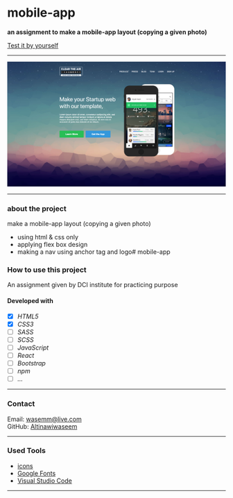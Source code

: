# mobile-app
**an assignment to make a mobile-app layout (copying a given photo)**   


[Test it by yourself](https://altinawiwaseem.github.io/mobile-app/)

---

![the given pic to be copied](./img/task_001_homepage.png)


---
### about the project
make a mobile-app layout (copying a given photo)
- using html & css only
- applying flex box design
- making a nav using anchor tag and logo# mobile-app

### How to use this project
An assignment given by DCI institute for practicing purpose 

#### Developed with
- [x] _HTML5_
- [x] _CSS3_
- [ ] _SASS_
- [ ] _SCSS_
- [ ] _JavaScript_
- [ ] _React_
- [ ] _Bootstrap_
- [ ] _npm_
- [ ] _..._

---
### Contact
Email: <wasemm@live.com><br>
GitHub: [Altinawiwaseem](https://github.com/altinawiwaseem)

---

### Used Tools

- [icons](https://fontawesome.com/)
- [Google Fonts](https://fonts.google.com/)
- [Visual Studio Code](https://code.visualstudio.com/)

---